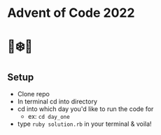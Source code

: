 # Advent of Code 2022

# 🎄❄️🎅

## Setup

- Clone repo
- In terminal cd into directory
- cd into which day you'd like to run the code for
  - ex: `cd day_one`
- type `ruby solution.rb` in your terminal & voila!
